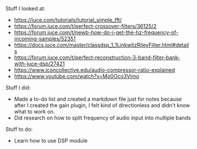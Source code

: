 Stuff I looked at:
- https://juce.com/tutorials/tutorial_simple_fft/
- https://forum.juce.com/t/perfect-crossover-filters/36125/2
- https://forum.juce.com/t/newb-how-do-i-get-the-hz-frequency-of-incoming-samples/52351
- https://docs.juce.com/master/classdsp_1_1LinkwitzRileyFilter.html#details
- https://forum.juce.com/t/perfect-reconstruction-3-band-filter-bank-with-juce-dsp/27421
- https://www.iconcollective.edu/audio-compressor-ratio-explained
- https://www.youtube.com/watch?v=Mo0Oco3Vimo

Stuff I did:
- Made a to-do list and created a markdown file just for notes because after I created the gain plugin, I felt kind of directionless and didn't know what to work on.
- Did research on how to split frequency of audio input into multiple bands

Stuff to do:
- Learn how to use DSP module